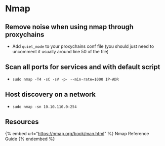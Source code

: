 # Nmap

## Remove noise when using nmap through proxychains

- Add `quiet_mode` to your proxychains conf file (you should just need to uncomment it usually around line 50 of the file)

## Scan all ports for services and with default script

- `sudo nmap -T4 -sC -sV -p- --min-rate=1000 IP-ADR`

## Host discovery on a network

- `sudo nmap -sn 10.10.110.0-254`

## Resources

{% embed url="https://nmap.org/book/man.html" %} Nmap Reference Guide {% endembed %}  
